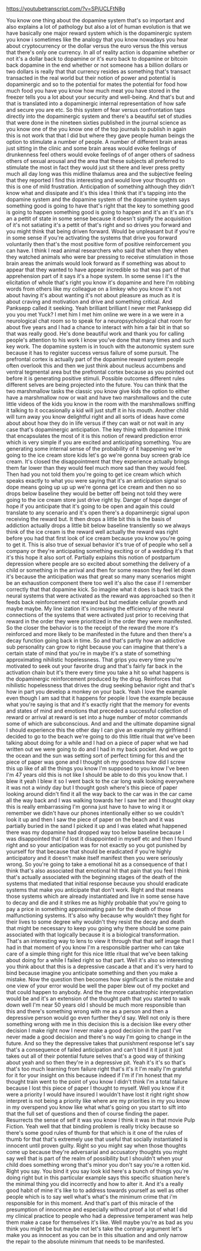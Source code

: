 https://youtubetranscript.com/?v=SPjUCLFtN8g

 You know one thing about the dopamine system that's so important and also explains a lot of pathology but also a lot of human evolution is that we have basically one major reward system which is the dopaminergic system you know i sometimes like the analogy that you know nowadays you hear about cryptocurrency or the dollar versus the euro versus the this versus that there's only one currency. In all of reality action is dopamine whether or not it's a dollar back to dopamine or it's euro back to dopamine or bitcoin back dopamine in the end whether or not someone has a billion dollars or two dollars is really that that currency resides as something that's transact transacted in the real world but their notion of power and potential is dopaminergic and so to the potential for mates the potential for food how much food you have you know how much meat you have stored in the freezer tells you a lot about your security and well-being. And that's but and that is translated into a dopaminergic internal representation of how safe and secure you are etc. So this system of fear versus confrontation taps directly into the dopaminergic system and there's a beautiful set of studies that were done in the nineteen sixties published in the journal science as you know one of the you know one of the top journals to publish in again this is not work that that I did but where they gave people human beings the option to stimulate a number of people. A number of different brain areas just sitting in the clinic and some brain areas would evoke feelings of drunkenness feel others would evoke feelings of of anger others of sadness others of sexual arousal and the area that these subjects all preferred to stimulate the most in fact they would just sit there and lever press pretty much all day long was this midline thalamus area and the subjective feeling that they reported I find this interesting and would love your thoughts on this is one of mild frustration. Anticipation of something although they didn't know what and dissipate and it's this idea I think that it's tapping into the dopamine system and the dopamine system of the dopamine system says something good is going to have that's right that the key to something good is going to happen something good is going to happen and it's an it's an it's an a pettit of state in some sense because it doesn't signify the acquisition of it's not satiating it's a pettit of that's right and so drives you forward and you might think that being driven forward. Would be unpleasant but if you're in some sense if you're activating the systems that drive you forward voluntarily then that's the most positive form of positive reinforcement you can have. I think I read animal researchers who said that when they when they watched animals who were bar pressing to receive stimulation in those brain areas the animals would look forward as if something was about to appear that they wanted to have appear incredible so that was part of that apprehension part of it says it's a hope system. In some sense I it's the elicitation of whole that's right you know it's dopamine and here I'm robbing words from others like my colleague on a limkey who you know it's not about having it's about wanting it's not about pleasure as much as it is about craving and motivation and drive and something critical. And Panksepp called it seeking. Yeah brilliant brilliant I never met Panksepp did you you met Yuck? I met him I met him online we were in a we were in a neurological chat room so to speak for a neuropsychological chat room for about five years and I had a chance to interact with him a fair bit in that so that was really good. He's done beautiful work and thank you for calling people's attention to his work I know you've done that many times and such key work. The dopamine system is in touch with the autonomic system sure because it has to register success versus failure of some pursuit. The prefrontal cortex is actually part of the dopamine reward system people often overlook this and then we just think about nucleus accumbens and ventral tegmental area but the prefrontal cortex because as you pointed out before it is generating positive stimuli. Possible outcomes different rules different selves are being projected into the future. You can think that the two marshmallow tasks the classic you know give kids the option to either have a marshmallow now or wait and have two marshmallows and the cute little videos of the kids you know in the room with the marshmallows sniffing it talking to it occasionally a kid will just stuff it in his mouth. Another child will turn away you know delightful right and all sorts of ideas have come about about how they do in life versus if they can wait or not wait in any case that's dopaminergic anticipation. The key thing with dopamine I think that encapsulates the most of it is this notion of reward prediction error which is very simple if you are excited and anticipating something. You are generating some internal sense of the probability of it happening we're going to the ice cream store kids let's go we're gonna buy screen grab ice cream. It's closed the disappointment that they experience actually brings them far lower than they would feel much more sad than they would feel. Then had you not told them you're going to get ice cream which which speaks exactly to what you were saying that it's an anticipation signal so dope means going up up up we're gonna get ice cream and then no so drops below baseline they would be better off being not told they were going to the ice cream store just drive right by. Danger of hope danger of hope if you anticipate that it's going to be open and again this could translate to any scenario and it's open there's a dopaminergic signal upon receiving the reward but. It then drops a little bit this is the basis of addiction actually drops a little bit below baseline transiently so we always think of the ice cream is the reward well actually the reward was right before you had that first look of ice cream because you know you're going to get it. This is also true of sexual behavior it's true of of people who sell a company or they're anticipating something exciting or of a wedding it's that it's this hope it also sort of. Partially explains this notion of postpartum depression where people are so excited about something the delivery of a child or something in the arrival and then for some reason they feel let down it's because the anticipation was that great so many many scenarios might be an exhaustion component there too well it's also the case if I remember correctly that that dopamine kick. So imagine what it does is back track the neural systems that were activated as the reward was approached so then it feeds back reinforcement not reward but but mediate cellular growth and maybe maybe. My line ization it's increasing the efficiency of the neural connections of the systems that were activated just prior to receiving that reward in the order they were prioritized in the order they were manifested. So the closer the behavior is to the receipt of the reward the more it's reinforced and more likely to be manifested in the future and then there's a decay function going back in time. So and that's partly how an addictive sub personality can grow to right because you can imagine that there's a certain state of mind that you're in maybe it's a state of something approximating nihilistic hopelessness. That grips you every time you're motivated to seek out your favorite drug and that's fairly far back in the activation chain but it's there every time you take a hit so what happens is the dopaminergic reinforcement produced by the drug. Reinforces that nihilistic hopelessness that drives the drug seeking behavior right and that's how in part you develop a monkey on your back. Yeah I love the example even though I am sad that it happens for people I love the example because what you're saying is that and it's exactly right that the memory for events and states of mind and emotions that preceded a successful collection of reward or arrival at reward is set into a huge number of motor commands some of which are subconscious. And and and the ultimate dopamine signal I should experience this the other day I can give an example my girlfriend I decided to go to the beach we're going to do this little ritual that we've been talking about doing for a while and I had on a piece of paper what we had written out we were going to do and I had in my back pocket. And we got to the ocean and the sun was setting sort of perfect timing for this and the piece of paper was gone and I thought oh my goodness how did I screw this up like of all the things you know I'm supposed to you know I've been I'm 47 years old this is not like I should be able to do this you know that. I blew it yeah I blew it so I went back to the car long walk looking everywhere it was not a windy day but I thought gosh where's this piece of paper looking around didn't find it all the way back to the car was in the car came all the way back and I was walking towards her I saw her and I thought okay this is really embarrassing I'm gonna just have to have to wing it or remember we didn't have our phones intentionally either so we couldn't look it up and then I saw the piece of paper on the beach and it was partially buried in the sand I picked it up and I was elated what happened there was my dopamine had dropped way too below baseline because I was disappointed that I'd lost it disappointed in myself etc and then I found right and so your anticipation was for not exactly so you got punished by yourself for that because that should be eradicated if you're highly anticipatory and it doesn't make itself manifest then you were seriously wrong. So you're going to take a emotional hit as a consequence of that I think that's also associated that emotional hit that pain that you feel I think that's actually associated with the beginning stages of the death of the systems that mediated that initial response because you should eradicate systems that make you anticipate that don't work. Right and that means those systems which are already instantiated and live in some sense have to decay and die and it strikes me as highly probable that you're going to pay a price in something approximating pain for the death of those malfunctioning systems. It's also why because why wouldn't they fight for their lives to some degree why wouldn't they resist the decay and death that might be necessary to keep you going why there should be some pain associated with that logically because it is a biological transformation. That's an interesting way to lens to view it through that that self image that I had in that moment of you know I'm a responsible partner who can take care of a simple thing right for this nice little ritual that we've been talking about doing for a while I failed right so that part. Well it's also so interesting you think about that this is a depressive cascade a that and it's very hard to bind because imagine you anticipate something and then you make a mistake. Now the question then becomes how significant is the mistake and one view of your error would be well the paper blew out of my pocket and that could happen to anybody. And the the more catastrophic interpretation would be and it's an extension of the thought path that you started to walk down well I'm near 50 years old I should be much more responsible than this and there's something wrong with me as a person and then a depressive person would go even further they'd say. Well not only is there something wrong with me in this decision this is a decision like every other decision I make right now I never make a good decision in the past I've never made a good decision and there's no way I'm going to change in the future. And so they the depressive takes that punishment response let's say that's a consequence of failed anticipation and can't bind it it just it just takes out all of their potential future selves that's a good way of thinking about yeah and so then they're in a depressive pit. Yeah it's it's so that's that's too much learning from failure right that's it's it I'm really I'm grateful for it for your insight on this because indeed if I'm if I'm honest that my thought train went to the point of you know I didn't think I'm a total failure because I lost this piece of paper I thought to myself. Well you know if it were a priority I would have insured I wouldn't have lost it right right show interpret is not being a priority like where are my priorities in my you know in my overspend you know like what what's going on you start to sift into that the full set of questions and then of course finding the paper. Resurrects the sense of self it was you know I think it was in that movie Pulp Fiction. Yeah well that that binding problem is really tricky because so there's some good rules of thumb for that which is it one of the rules of thumb for that that's extremely use that useful that socially instantiated is innocent until proven guilty. Right so you might say when those thoughts come up because they're adversarial and accusatory thoughts you might say well that is part of the realm of possibility but I shouldn't when your child does something wrong that's minor you don't say you're a rotten kid. Right you say. You bind it you say look kid here's a bunch of things you're doing right but in this particular example says this specific situation here's the minimal thing you did incorrectly and how to alter it. And it's a really good habit of mine it's like to to address towards yourself as well as other people which is to say well what's what's the minimum crime that i'm responsible for in this moment. And that's part of this miracle of the presumption of innocence and especially without proof a lot of what I did my clinical practice to people who had a depressive temperament was help them make a case for themselves it's like. Well maybe you're as bad as you think you might be but maybe not let's take the contrary argument let's make you as innocent as you can be in this situation and and only narrow the repair to the absolute minimum that needs to be manifested.
